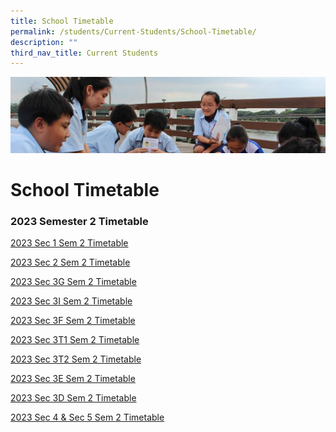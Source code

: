 ```yaml
---
title: School Timetable
permalink: /students/Current-Students/School-Timetable/
description: ""
third_nav_title: Current Students
---
```

![](/images/Parentsbanner.jpg)

School Timetable
================
### 2023 Semester 2 Timetable

[2023 Sec 1 Sem 2 Timetable](/files/2023%20sem%202%20tt_sec%201_updated.pdf)

[2023 Sec 2 Sem 2 Timetable](/files/2023%20sem%202%20tt_sec%202.pdf)

[2023 Sec 3G Sem 2 Timetable](/files/2023%20sem%202%20tt_sec%203g.pdf)

[2023 Sec 3I Sem 2 Timetable](/files/2023%20sem%202%20tt_sec%203i.pdf)

[2023 Sec 3F Sem 2 Timetable](/files/2023%20sem%202%20tt_sec%203f.pdf)

[2023 Sec 3T1 Sem 2 Timetable](/files/2023%20sem%202%20tt_sec%203t1.pdf)

[2023 Sec 3T2 Sem 2 Timetable](/files/2023%20sem%202%20tt_sec%203t2.pdf)

[2023 Sec 3E Sem 2 Timetable](/files/2023%20sem%202%20tt_sec%203e.pdf)

[2023 Sec 3D Sem 2 Timetable](/files/2023%20sem%202%20tt_sec%203d.pdf)

[2023 Sec 4 & Sec 5 Sem 2 Timetable](/files/2023%20sem%202%20tt_sec%204_5.pdf)